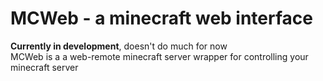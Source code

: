 # MCWeb - a minecraft web interface
**Currently in development**, doesn't do much for now  
MCWeb is a a web-remote minecraft server wrapper for controlling your minecraft server
